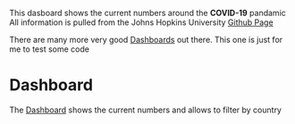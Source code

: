 
This dasboard shows the current numbers around the **COVID-19** pandamic
All information is pulled from the Johns Hopkins University [Github Page](https://www.github.com/CSSEGISandData)

There are many more very good [Dashboards](https://covid19dashboards.com/) out there. This one is just for me to test some code

# Dashboard

The [Dashboard](https://warm-wildwood-76568.herokuapp.com/) shows the current numbers and allows to filter by country 